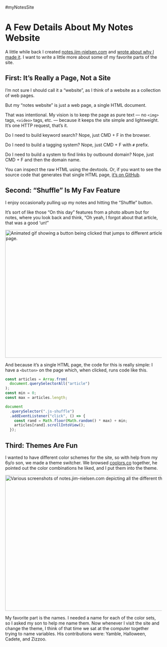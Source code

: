 #myNotesSite

# A Few Details About My Notes Website

A little while back I created [notes.jim-nielsen.com](https://notes.jim-nielsen.com) and [wrote about why I made it](https://blog.jim-nielsen.com/2023/notes-dot-jim-nielsen-dot-com/). I want to write a little more about some of my favorite parts of the site.

## First: It’s Really a Page, Not a Site

I’m not sure I should call it a “website”, as I think of a website as a collection of web pages.

But my “notes website” is just a web page, a single HTML document.

That was intentional. My vision is to keep the page as pure text — no `<img>` tags, `<video>` tags, etc. — because it keeps the site simple and lightweight. It’s one HTTP request, that’s it.

Do I need to build keyword search? Nope, just CMD + F in the browser.

Do I need to build a tagging system? Nope, just CMD + F with `#` prefix.

Do I need to build a system to find links by outbound domain? Nope, just CMD + F and then the domain name.

You can inspect the raw HTML using the devtools. Or, if you want to see the source code that generates that single HTML page, [it’s on GitHub](https://github.com/jimniels/notes/tree/main). 

## Second: “Shuffle” Is My Fav Feature 

I enjoy occasionally pulling up my notes and hitting the “Shuffle” button.

It’s sort of like those “On this day” features from a photo album but for notes, where you look back and think, “Oh yeah, I forgot about that article, that was a good ‘un!”

<img src="https://cdn.jim-nielsen.com/blog/2023/notes-feature-shuffle.gif" width="570" height="410" alt="Animated gif showing a button being clicked that jumps to different articles on a page." />

And because it’s a single HTML page, the code for this is really simple: I have a `<button>` on the page which, when clicked, runs code like this.

```js
const articles = Array.from(
  document.querySelectorAll("article")
);
const min = 0;
const max = articles.length;

document
  .querySelector(".js-shuffle")
  .addEventListener("click", () => {
    const rand = Math.floor(Math.random() * max) + min;
    articles[rand].scrollIntoView();
  });
```

## Third: Themes Are Fun

I wanted to have different color schemes for the site, so with help from my 6y/o son, we made a theme switcher. We browsed [coolors.co](https://coolors.co/) together, he pointed out the color combinations he liked, and I put them into the theme. 

<img src="https://cdn.jim-nielsen.com/blog/2023/notes-feature-theme.png" width="858" height="435" alt="Various screenshots of notes.jim-nielsen.com depicting all the different theme color combinations" />

My favorite part is the names. I needed a name for each of the color sets, so I asked my son to help me name them. Now whenever I visit the site and change the theme, I think of that time we sat at the computer together trying to name variables. His contributions were: Yamble, Halloween, Cadete, and Zizzoo.